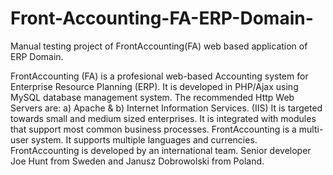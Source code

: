 # Front-Accounting-FA-ERP-Domain-
Manual testing project of FrontAccounting(FA) web based application of ERP Domain.

FrontAccounting (FA) is a profesional web-based Accounting system for Enterprise Resource Planning (ERP). It is developed in PHP/Ajax using MySQL database management system.
The recommended Http Web Servers are: a) Apache & b) Internet Information Services. (IIS)
It is targeted towards small and medium sized enterprises. It is integrated with modules that support most common business processes.
FrontAccounting is a multi-user system. It supports multiple languages and currencies.
FrontAccounting is developed by an international team. Senior developer Joe Hunt from Sweden and Janusz Dobrowolski from Poland.

